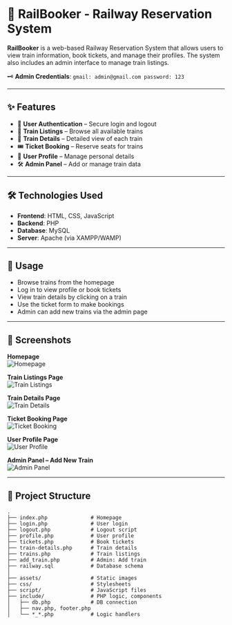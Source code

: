 # 🚆 RailBooker - Railway Reservation System

**RailBooker** is a web-based Railway Reservation System that allows users to view train information, book tickets, and manage their profiles. The system also includes an admin interface to manage train listings.


🗝️ **Admin Credentials**: ```gmail: admin@gmail.com password: 123```

---

## ✨ Features

- 🔐 **User Authentication** – Secure login and logout
- 🚄 **Train Listings** – Browse all available trains
- 📄 **Train Details** – Detailed view of each train
- 🎟️ **Ticket Booking** – Reserve seats for trains
- 👤 **User Profile** – Manage personal details
- 🛠️ **Admin Panel** – Add or manage train data

---

## 🛠️ Technologies Used

- **Frontend**: HTML, CSS, JavaScript
- **Backend**: PHP
- **Database**: MySQL
- **Server**: Apache (via XAMPP/WAMP)

---


## 🚀 Usage

- Browse trains from the homepage
- Log in to view profile or book tickets
- View train details by clicking on a train
- Use the ticket form to make bookings
- Admin can add new trains via the admin page

---

## 📸 Screenshots

**Homepage**  
![Homepage](assets/screenshots/home.png)

**Train Listings Page**  
![Train Listings](assets/screenshots/trains.png)

**Train Details Page**  
![Train Details](assets/screenshots/TrainDetails.png)

**Ticket Booking Page**  
![Ticket Booking](assets/screenshots/Tickets.png)

**User Profile Page**  
![User Profile](assets/screenshots/Profile.png)

**Admin Panel – Add New Train**  
![Admin Panel](assets/screenshots/addNewTrain.png)

---

## 📁 Project Structure

```
.
├── index.php              # Homepage
├── login.php              # User login
├── logout.php             # Logout script
├── profile.php            # User profile
├── tickets.php            # Book tickets
├── train-details.php      # Train details
├── trains.php             # Train listings
├── add_train.php          # Admin: Add train
├── railway.sql            # Database schema
│
├── assets/                # Static images
├── css/                   # Stylesheets
├── script/                # JavaScript files
├── include/               # PHP logic, components
│   ├── db.php             # DB connection
│   ├── nav.php, footer.php
│   └── *_*.php            # Logic handlers
```


